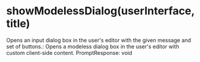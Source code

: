 # showModelessDialog(userInterface, title)

Opens an input dialog box in the user's editor with the given message and set of buttons.: Opens a modeless dialog box in the user's editor with custom client-side content.
PromptResponse: void

